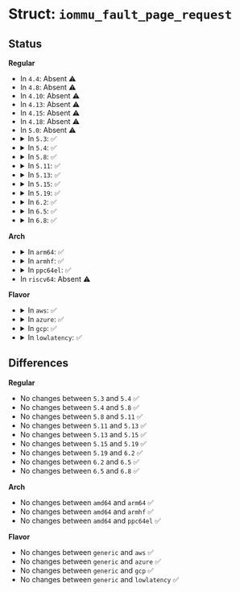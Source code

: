 # Struct: <code>iommu_fault_page_request</code>

## Status
<b>Regular</b>
<ul>
<li>
In <code>4.4</code>: Absent ⚠️
</li>
<li>
In <code>4.8</code>: Absent ⚠️
</li>
<li>
In <code>4.10</code>: Absent ⚠️
</li>
<li>
In <code>4.13</code>: Absent ⚠️
</li>
<li>
In <code>4.15</code>: Absent ⚠️
</li>
<li>
In <code>4.18</code>: Absent ⚠️
</li>
<li>
In <code>5.0</code>: Absent ⚠️
</li>
<li>
<details>
<summary>In <code>5.3</code>: ✅</summary>

```c
struct iommu_fault_page_request {
    __u32 flags;
    __u32 pasid;
    __u32 grpid;
    __u32 perm;
    __u64 addr;
    __u64 private_data[2];
};
```
</details>
</li>
<li>
<details>
<summary>In <code>5.4</code>: ✅</summary>

```c
struct iommu_fault_page_request {
    __u32 flags;
    __u32 pasid;
    __u32 grpid;
    __u32 perm;
    __u64 addr;
    __u64 private_data[2];
};
```
</details>
</li>
<li>
<details>
<summary>In <code>5.8</code>: ✅</summary>

```c
struct iommu_fault_page_request {
    __u32 flags;
    __u32 pasid;
    __u32 grpid;
    __u32 perm;
    __u64 addr;
    __u64 private_data[2];
};
```
</details>
</li>
<li>
<details>
<summary>In <code>5.11</code>: ✅</summary>

```c
struct iommu_fault_page_request {
    __u32 flags;
    __u32 pasid;
    __u32 grpid;
    __u32 perm;
    __u64 addr;
    __u64 private_data[2];
};
```
</details>
</li>
<li>
<details>
<summary>In <code>5.13</code>: ✅</summary>

```c
struct iommu_fault_page_request {
    __u32 flags;
    __u32 pasid;
    __u32 grpid;
    __u32 perm;
    __u64 addr;
    __u64 private_data[2];
};
```
</details>
</li>
<li>
<details>
<summary>In <code>5.15</code>: ✅</summary>

```c
struct iommu_fault_page_request {
    __u32 flags;
    __u32 pasid;
    __u32 grpid;
    __u32 perm;
    __u64 addr;
    __u64 private_data[2];
};
```
</details>
</li>
<li>
<details>
<summary>In <code>5.19</code>: ✅</summary>

```c
struct iommu_fault_page_request {
    __u32 flags;
    __u32 pasid;
    __u32 grpid;
    __u32 perm;
    __u64 addr;
    __u64 private_data[2];
};
```
</details>
</li>
<li>
<details>
<summary>In <code>6.2</code>: ✅</summary>

```c
struct iommu_fault_page_request {
    __u32 flags;
    __u32 pasid;
    __u32 grpid;
    __u32 perm;
    __u64 addr;
    __u64 private_data[2];
};
```
</details>
</li>
<li>
<details>
<summary>In <code>6.5</code>: ✅</summary>

```c
struct iommu_fault_page_request {
    __u32 flags;
    __u32 pasid;
    __u32 grpid;
    __u32 perm;
    __u64 addr;
    __u64 private_data[2];
};
```
</details>
</li>
<li>
<details>
<summary>In <code>6.8</code>: ✅</summary>

```c
struct iommu_fault_page_request {
    __u32 flags;
    __u32 pasid;
    __u32 grpid;
    __u32 perm;
    __u64 addr;
    __u64 private_data[2];
};
```
</details>
</li>
</ul>
<b>Arch</b>
<ul>
<li>
<details>
<summary>In <code>arm64</code>: ✅</summary>

```c
struct iommu_fault_page_request {
    __u32 flags;
    __u32 pasid;
    __u32 grpid;
    __u32 perm;
    __u64 addr;
    __u64 private_data[2];
};
```
</details>
</li>
<li>
<details>
<summary>In <code>armhf</code>: ✅</summary>

```c
struct iommu_fault_page_request {
    __u32 flags;
    __u32 pasid;
    __u32 grpid;
    __u32 perm;
    __u64 addr;
    __u64 private_data[2];
};
```
</details>
</li>
<li>
<details>
<summary>In <code>ppc64el</code>: ✅</summary>

```c
struct iommu_fault_page_request {
    __u32 flags;
    __u32 pasid;
    __u32 grpid;
    __u32 perm;
    __u64 addr;
    __u64 private_data[2];
};
```
</details>
</li>
<li>
In <code>riscv64</code>: Absent ⚠️
</li>
</ul>
<b>Flavor</b>
<ul>
<li>
<details>
<summary>In <code>aws</code>: ✅</summary>

```c
struct iommu_fault_page_request {
    __u32 flags;
    __u32 pasid;
    __u32 grpid;
    __u32 perm;
    __u64 addr;
    __u64 private_data[2];
};
```
</details>
</li>
<li>
<details>
<summary>In <code>azure</code>: ✅</summary>

```c
struct iommu_fault_page_request {
    __u32 flags;
    __u32 pasid;
    __u32 grpid;
    __u32 perm;
    __u64 addr;
    __u64 private_data[2];
};
```
</details>
</li>
<li>
<details>
<summary>In <code>gcp</code>: ✅</summary>

```c
struct iommu_fault_page_request {
    __u32 flags;
    __u32 pasid;
    __u32 grpid;
    __u32 perm;
    __u64 addr;
    __u64 private_data[2];
};
```
</details>
</li>
<li>
<details>
<summary>In <code>lowlatency</code>: ✅</summary>

```c
struct iommu_fault_page_request {
    __u32 flags;
    __u32 pasid;
    __u32 grpid;
    __u32 perm;
    __u64 addr;
    __u64 private_data[2];
};
```
</details>
</li>
</ul>

## Differences
<b>Regular</b>
<ul>
<li>
No changes between <code>5.3</code> and <code>5.4</code> ✅
</li>
<li>
No changes between <code>5.4</code> and <code>5.8</code> ✅
</li>
<li>
No changes between <code>5.8</code> and <code>5.11</code> ✅
</li>
<li>
No changes between <code>5.11</code> and <code>5.13</code> ✅
</li>
<li>
No changes between <code>5.13</code> and <code>5.15</code> ✅
</li>
<li>
No changes between <code>5.15</code> and <code>5.19</code> ✅
</li>
<li>
No changes between <code>5.19</code> and <code>6.2</code> ✅
</li>
<li>
No changes between <code>6.2</code> and <code>6.5</code> ✅
</li>
<li>
No changes between <code>6.5</code> and <code>6.8</code> ✅
</li>
</ul>
<b>Arch</b>
<ul>
<li>
No changes between <code>amd64</code> and <code>arm64</code> ✅
</li>
<li>
No changes between <code>amd64</code> and <code>armhf</code> ✅
</li>
<li>
No changes between <code>amd64</code> and <code>ppc64el</code> ✅
</li>
</ul>
<b>Flavor</b>
<ul>
<li>
No changes between <code>generic</code> and <code>aws</code> ✅
</li>
<li>
No changes between <code>generic</code> and <code>azure</code> ✅
</li>
<li>
No changes between <code>generic</code> and <code>gcp</code> ✅
</li>
<li>
No changes between <code>generic</code> and <code>lowlatency</code> ✅
</li>
</ul>
